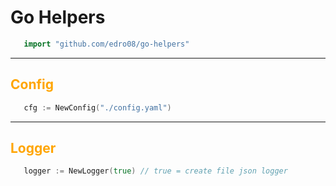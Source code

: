 
# Go Helpers

```go
   import "github.com/edro08/go-helpers"
```

---
## <span style="color:orange">Config</span>

```go
   cfg := NewConfig("./config.yaml")
```

---
## <span style="color:orange">Logger</span>

```go
   logger := NewLogger(true) // true = create file json logger
```

